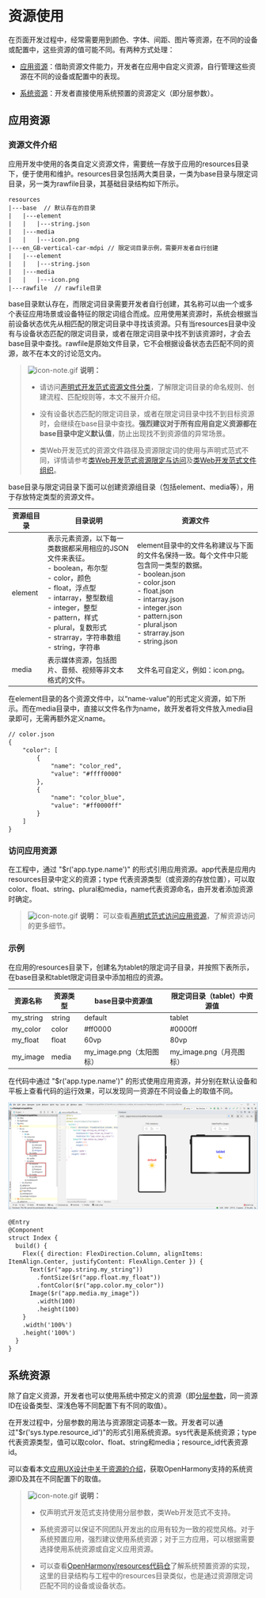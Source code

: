# 资源使用


在页面开发过程中，经常需要用到颜色、字体、间距、图片等资源，在不同的设备或配置中，这些资源的值可能不同。有两种方式处理：


- [应用资源](#应用资源)：借助资源文件能力，开发者在应用中自定义资源，自行管理这些资源在不同的设备或配置中的表现。

- [系统资源](#系统资源)：开发者直接使用系统预置的资源定义（即分层参数）。


## 应用资源


### 资源文件介绍

应用开发中使用的各类自定义资源文件，需要统一存放于应用的resources目录下，便于使用和维护。resources目录包括两大类目录，一类为base目录与限定词目录，另一类为rawfile目录，其基础目录结构如下所示。

  
```
resources
|---base  // 默认存在的目录
|   |---element
|   |   |---string.json
|   |---media
|   |   |---icon.png
|---en_GB-vertical-car-mdpi // 限定词目录示例，需要开发者自行创建   
|   |---element
|   |   |---string.json
|   |---media
|   |   |---icon.png
|---rawfile  // rawfile目录
```

base目录默认存在，而限定词目录需要开发者自行创建，其名称可以由一个或多个表征应用场景或设备特征的限定词组合而成。应用使用某资源时，系统会根据当前设备状态优先从相匹配的限定词目录中寻找该资源。只有当resources目录中没有与设备状态匹配的限定词目录，或者在限定词目录中找不到该资源时，才会去base目录中查找。rawfile是原始文件目录，它不会根据设备状态去匹配不同的资源，故不在本文的讨论范文内。

> ![icon-note.gif](public_sys-resources/icon-note.gif) **说明：**
> - 请访问[声明式开发范式资源文件分类](../../quick-start/resource-categories-and-access.md)，了解限定词目录的命名规则、创建流程、匹配规则等，本文不展开介绍。
> 
> - 没有设备状态匹配的限定词目录，或者在限定词目录中找不到目标资源时，会继续在base目录中查找。**强烈建议对于所有应用自定义资源都在base目录中定义默认值**，防止出现找不到资源值的异常场景。
> 
> - 类Web开发范式的资源文件路径及资源限定词的使用与声明式范式不同，详情请参考[类Web开发范式资源限定与访问](../../ui/js-framework-resource-restriction.md)及[类Web开发范式文件组织](../../ui/js-framework-file.md)。

base目录与限定词目录下面可以创建资源组目录（包括element、media等），用于存放特定类型的资源文件。

  | 资源组目录 | 目录说明 | 资源文件 | 
| -------- | -------- | -------- |
| element | 表示元素资源，以下每一类数据都采用相应的JSON文件来表征。<br/>-&nbsp;boolean，布尔型<br/>-&nbsp;color，颜色<br/>-&nbsp;float，浮点型<br/>-&nbsp;intarray，整型数组<br/>-&nbsp;integer，整型<br/>-&nbsp;pattern，样式<br/>-&nbsp;plural，复数形式<br/>-&nbsp;strarray，字符串数组<br/>-&nbsp;string，字符串 | element目录中的文件名称建议与下面的文件名保持一致。每个文件中只能包含同一类型的数据。<br/>-&nbsp;boolean.json<br/>-&nbsp;color.json<br/>-&nbsp;float.json<br/>-&nbsp;intarray.json<br/>-&nbsp;integer.json<br/>-&nbsp;pattern.json<br/>-&nbsp;plural.json<br/>-&nbsp;strarray.json<br/>-&nbsp;string.json | 
| media | 表示媒体资源，包括图片、音频、视频等非文本格式的文件。 | 文件名可自定义，例如：icon.png。 | 

在element目录的各个资源文件中，以“name-value”的形式定义资源，如下所示。而在media目录中，直接以文件名作为name，故开发者将文件放入media目录即可，无需再额外定义name。

  
```
// color.json
{
    "color": [
        {
            "name": "color_red",
            "value": "#ffff0000"
        },
        {
            "name": "color_blue",
            "value": "#ff0000ff"
        }
    ]
}
```


### 访问应用资源

在工程中，通过 "$r('app.type.name')" 的形式引用应用资源。app代表是应用内resources目录中定义的资源；type 代表资源类型（或资源的存放位置），可以取 color、float、string、plural和media，name代表资源命名，由开发者添加资源时确定。

> ![icon-note.gif](public_sys-resources/icon-note.gif) **说明：**
> 可以查看[声明式范式访问应用资源](../../quick-start/resource-categories-and-access.md#应用资源)，了解资源访问的更多细节。


### 示例

在应用的resources目录下，创建名为tablet的限定词子目录，并按照下表所示，在base目录和tablet限定词目录中添加相应的资源。

  | 资源名称 | 资源类型 | base目录中资源值 | 限定词目录（tablet）中资源值 | 
| -------- | -------- | -------- | -------- |
| my_string | string | default | tablet | 
| my_color | color | \#ff0000 | \#0000ff | 
| my_float | float | 60vp | 80vp | 
| my_image | media | my_image.png（太阳图标） | my_image.png（月亮图标） | 

在代码中通过 "$r('app.type.name')" 的形式使用应用资源，并分别在默认设备和平板上查看代码的运行效果，可以发现同一资源在不同设备上的取值不同。

![zh-cn_image_0000001325731389](figures/zh-cn_image_0000001325731389.png)

  
```
@Entry
@Component
struct Index {
  build() {
    Flex({ direction: FlexDirection.Column, alignItems: ItemAlign.Center, justifyContent: FlexAlign.Center }) {
      Text($r("app.string.my_string"))
        .fontSize($r("app.float.my_float"))
        .fontColor($r("app.color.my_color"))
      Image($r("app.media.my_image"))
        .width(100)
        .height(100)
    }
    .width('100%')
    .height('100%')
  }
}
```


## 系统资源

除了自定义资源，开发者也可以使用系统中预定义的资源（即[分层参数](visual-basics.md)，同一资源ID在设备类型、深浅色等不同配置下有不同的取值）。

在开发过程中，分层参数的用法与资源限定词基本一致。开发者可以通过"$r('sys.type.resource_id')"的形式引用系统资源。sys代表是系统资源；type代表资源类型，值可以取color、float、string和media；resource_id代表资源id。

可以查看本文[应用UX设计中关于资源的介绍](design-resources.md)，获取OpenHarmony支持的系统资源ID及其在不同配置下的取值。

> ![icon-note.gif](public_sys-resources/icon-note.gif) **说明：**
> - 仅声明式开发范式支持使用分层参数，类Web开发范式不支持。
> 
> - 系统资源可以保证不同团队开发出的应用有较为一致的视觉风格。对于系统预置应用，强烈建议使用系统资源；对于三方应用，可以根据需要选择使用系统资源或自定义应用资源。
> 
> - 可以查看[OpenHarmony/resources代码仓](https://gitee.com/openharmony/resources/tree/master/systemres/main/resources)了解系统预置资源的实现，这里的目录结构与工程中的resources目录类似，也是通过资源限定词匹配不同的设备或设备状态。
